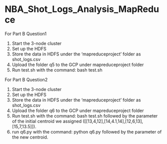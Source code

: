 # NBA_Shot_Logs_Analysis_MapReduce
For Part B Question1
1. Start the 3-node cluster
2. Set up the HDFS
3. Store the data in HDFS under the ‘mapreduceproject’ folder as shot_logs.csv
4. Upload the folder q5 to the GCP under mapreduceproject folder
5. Run test.sh with the command: bash test.sh 

For Part B Question2
1. Start the 3-node cluster
2. Set up the HDFS
3. Store the data in HDFS under the ‘mapreduceproject’ folder as shot_logs.csv
4. Upload the folder q6 to the GCP under mapreduceproject folder
5. Run test.sh with the command: bash test.sh followed by the parameter of the initial centroid we assigned ([[13,4,12],[14,4.1,14],[12,6,13],[15,7,13.5]]).
6. run q6.py with the command: python q6.py followed by the parameter of the new centroid.
